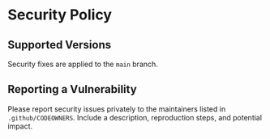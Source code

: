# Security Policy

## Supported Versions
Security fixes are applied to the `main` branch.

## Reporting a Vulnerability
Please report security issues privately to the maintainers listed in `.github/CODEOWNERS`.
Include a description, reproduction steps, and potential impact.


